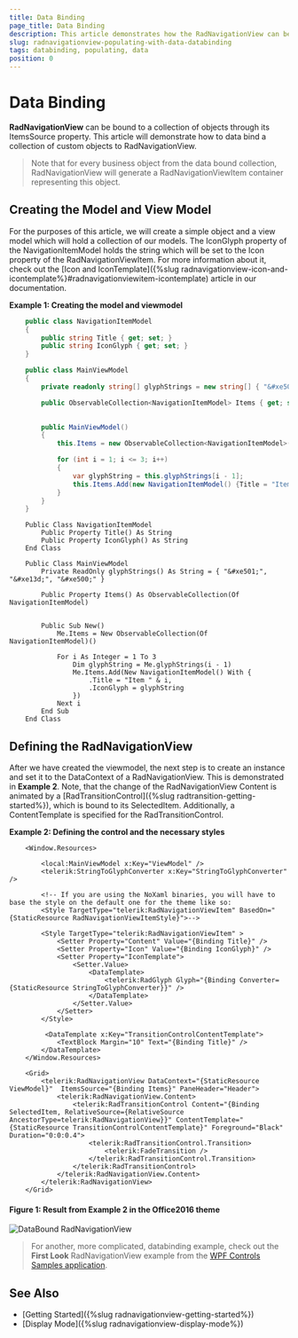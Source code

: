 ```yaml
---
title: Data Binding
page_title: Data Binding
description: This article demonstrates how the RadNavigationView can be bound to a collection of custom objects.
slug: radnavigationview-populating-with-data-databinding
tags: databinding, populating, data
position: 0
---
```


# Data Binding

__RadNavigationView__ can be bound to a collection of objects through its ItemsSource property. This article will demonstrate how to data bind a collection of custom objects to RadNavigationView.

>Note that for every business object from the data bound collection, RadNavigationView will generate a RadNavigationViewItem container representing this object.

## Creating the Model and View Model

For the purposes of this article, we will create a simple object and a view model which will hold a collection of our models. The IconGlyph property of the NavigationItemModel holds the string which will be set to the Icon property of the RadNavigationViewItem. For more information about it, check out the [Icon and IconTemplate]({%slug radnavigationview-icon-and-icontemplate%}#radnavigationviewitem-icontemplate) article in our documentation.

__Example 1: Creating the model and viewmodel__
```C#
    public class NavigationItemModel
    {
        public string Title { get; set; }
        public string IconGlyph { get; set; }
    }

    public class MainViewModel
    {
        private readonly string[] glyphStrings = new string[] { "&#xe501;", "&#xe13d;", "&#xe500;" };

        public ObservableCollection<NavigationItemModel> Items { get; set; }
       

        public MainViewModel()
        {
            this.Items = new ObservableCollection<NavigationItemModel>();

            for (int i = 1; i <= 3; i++)
            {
                var glyphString = this.glyphStrings[i - 1];
                this.Items.Add(new NavigationItemModel() {Title = "Item " + i, IconGlyph = glyphString });
            }
        }
    }
```
```VB.NET
    Public Class NavigationItemModel
		Public Property Title() As String
		Public Property IconGlyph() As String
    End Class

    Public Class MainViewModel
		Private ReadOnly glyphStrings() As String = { "&#xe501;", "&#xe13d;", "&#xe500;" }

		Public Property Items() As ObservableCollection(Of NavigationItemModel)


		Public Sub New()
			Me.Items = New ObservableCollection(Of NavigationItemModel)()

			For i As Integer = 1 To 3
				Dim glyphString = Me.glyphStrings(i - 1)
				Me.Items.Add(New NavigationItemModel() With {
					.Title = "Item " & i,
					.IconGlyph = glyphString
				})
			Next i
		End Sub
    End Class
```


## Defining the RadNavigationView

After we have created the viewmodel, the next step is to create an instance and set it to the DataContext of a RadNavigationView. This is demonstrated in __Example 2__. Note, that the change of the RadNavigationView Content is animated by a [RadTransitionControl]({%slug radtransition-getting-started%}), which is bound to its SelectedItem. Additionally, a ContentTemplate is specified for the RadTransitionControl.

__Example 2: Defining the control and the necessary styles__
```XAML
    <Window.Resources>

        <local:MainViewModel x:Key="ViewModel" />
        <telerik:StringToGlyphConverter x:Key="StringToGlyphConverter" />

        <!-- If you are using the NoXaml binaries, you will have to base the style on the default one for the theme like so:
        <Style TargetType="telerik:RadNavigationViewItem" BasedOn="{StaticResource RadNavigationViewItemStyle}">-->
        
        <Style TargetType="telerik:RadNavigationViewItem" >
            <Setter Property="Content" Value="{Binding Title}" />
            <Setter Property="Icon" Value="{Binding IconGlyph}" />
            <Setter Property="IconTemplate">
                <Setter.Value>
                    <DataTemplate>
                        <telerik:RadGlyph Glyph="{Binding Converter={StaticResource StringToGlyphConverter}}" />
                    </DataTemplate>
                </Setter.Value>
            </Setter>
        </Style>

         <DataTemplate x:Key="TransitionControlContentTemplate">
            <TextBlock Margin="10" Text="{Binding Title}" />
        </DataTemplate>
    </Window.Resources>

    <Grid>
        <telerik:RadNavigationView DataContext="{StaticResource ViewModel}"  ItemsSource="{Binding Items}" PaneHeader="Header">
            <telerik:RadNavigationView.Content>
                <telerik:RadTransitionControl Content="{Binding SelectedItem, RelativeSource={RelativeSource AncestorType=telerik:RadNavigationView}}" ContentTemplate="{StaticResource TransitionControlContentTemplate}" Foreground="Black" Duration="0:0:0.4">
                    <telerik:RadTransitionControl.Transition>
                        <telerik:FadeTransition />
                    </telerik:RadTransitionControl.Transition> 
                </telerik:RadTransitionControl>
            </telerik:RadNavigationView.Content>
        </telerik:RadNavigationView>
    </Grid>
```

#### __Figure 1: Result from Example 2 in the Office2016 theme__
![DataBound RadNavigationView](images/RadNavigationView_DataBinding.gif)

>For another, more complicated, databinding example, check out the __First Look__ RadNavigationView example from the [WPF Controls Samples application](https://demos.telerik.com/wpf/).

## See Also 
* [Getting Started]({%slug radnavigationview-getting-started%})
* [Display Mode]({%slug radnavigationview-display-mode%})